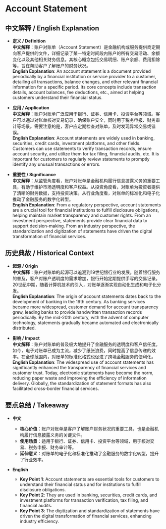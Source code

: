 # Account Statement

## 中文解释 / English Explanation

* **定义 / Definition**  
  **中文解释**：账户对账单（Account Statement）是金融机构或服务提供商定期向客户提供的文件，详细记录了某一特定时间段内账户的所有交易活动、余额变化以及其他相关财务信息。其核心概念包括交易明细、账户余额、费用扣除等，旨在帮助客户了解账户的财务状况。  
  **English Explanation**: An account statement is a document provided periodically by a financial institution or service provider to a customer, detailing all transactions, balance changes, and other relevant financial information for a specific period. Its core concepts include transaction details, account balances, fee deductions, etc., aimed at helping customers understand their financial status.

* **应用 / Application**  
  **中文解释**：账户对账单广泛应用于银行、证券、信用卡、投资平台等领域。客户可以通过对账单核对交易记录，确保账户安全，同时用于税务申报、财务审计等场景。需要注意的是，客户应定期检查对账单，及时发现异常交易或错误。  
  **English Explanation**: Account statements are widely used in banking, securities, credit cards, investment platforms, and other fields. Customers can use statements to verify transaction records, ensure account security, and utilize them for tax filing, financial audits, etc. It is important for customers to regularly review statements to promptly identify any unusual transactions or errors.

* **重要性 / Significance**  
  **中文解释**：从监管角度看，账户对账单是金融机构履行信息披露义务的重要工具，有助于维护市场透明度和客户权益。从投资角度看，对账单为投资者提供了清晰的财务数据，支持投资决策。从行业角度看，对账单的标准化和电子化推动了金融服务的数字化转型。  
  **English Explanation**: From a regulatory perspective, account statements are a crucial tool for financial institutions to fulfill disclosure obligations, helping maintain market transparency and customer rights. From an investment perspective, statements provide clear financial data to support decision-making. From an industry perspective, the standardization and digitization of statements have driven the digital transformation of financial services.

## 历史典故 / Historical Context

* **起源 / Origin**  
  **中文解释**：账户对账单的起源可以追溯到19世纪银行业的发展。随着银行服务的普及，客户对账户透明度的需求增加，银行开始定期提供手写的交易记录。20世纪中期，随着计算机技术的引入，对账单逐渐实现自动化生成和电子化分发。  
  **English Explanation**: The origin of account statements dates back to the development of banking in the 19th century. As banking services became more widespread, customer demand for account transparency grew, leading banks to provide handwritten transaction records periodically. By the mid-20th century, with the advent of computer technology, statements gradually became automated and electronically distributed.

* **影响 / Impact**  
  **中文解释**：账户对账单的普及极大地提升了金融服务的透明度和客户信任度。如今，电子对账单已成为主流，减少了纸张浪费，同时提高了信息传递的效率。在全球范围内，对账单的标准化格式也促进了跨境金融服务的便利化。  
  **English Explanation**: The widespread use of account statements has significantly enhanced the transparency of financial services and customer trust. Today, electronic statements have become the norm, reducing paper waste and improving the efficiency of information delivery. Globally, the standardization of statement formats has also facilitated cross-border financial services.

## 要点总结 / Takeaway

* **中文**  
  - **核心价值**：账户对账单是客户了解账户财务状况的重要工具，也是金融机构履行信息披露义务的关键文件。  
  - **使用场景**：适用于银行、证券、信用卡、投资平台等领域，用于核对交易、税务申报、财务审计等。  
  - **延伸意义**：对账单的电子化和标准化推动了金融服务的数字化转型，提升了行业效率。

* **English**  
  - **Key Point 1**: Account statements are essential tools for customers to understand their financial status and for institutions to fulfill disclosure obligations.  
  - **Key Point 2**: They are used in banking, securities, credit cards, and investment platforms for transaction verification, tax filing, and financial audits.  
  - **Key Point 3**: The digitization and standardization of statements have driven the digital transformation of financial services, enhancing industry efficiency.